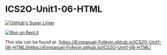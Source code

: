 # ICS2O-Unit1-06-HTML

[![GitHub's Super Linter](https://github.com/Emmanuel-Fofeyin/ICS2O-Unit1-06-HTML/actions/workflows/main.yml/badge.svg)](https://github.com/Emmanuel-Fofeyin/ICS2O-Unit1-06-HTML/actions/workflows/main.yml)

[![Run on Repl.it](https://repl.it/badge/github/Emmanuel-Fofeyin/ICS2O-Unit1-06-HTML)](https://repl.it/github/Emmanuel-Fofeyin/ICS2O-Unit1-06-HTML)

This site can be found at: [https://Emmanuel-Fofeyin.github.io/ICS2O-Unit1-06-HTML](https://Emmanuel-Fofeyin.github.io/ICS2O-Unit1-06-HTML)
